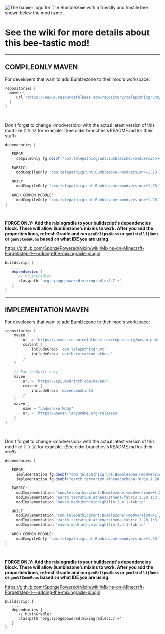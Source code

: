 ![The banner logo for The Bumblezone with a friendly and hostile bee shown below the mod name](https://github.com/TelepathicGrunt/Bumblezone/assets/40846040/968c8470-6ff7-4b11-8f45-da255d1de7ca)

# See the wiki for more details about this bee-tastic mod!

***

## COMPILEONLY MAVEN

For developers that want to add Bumblezone to their mod's workspace:

```gradle
repositories {
  maven {
     url "https://nexus.resourcefulbees.com/repository/telepathicgrunt/"
  }
}
```

&nbsp;

Don't forget to change &lt;modversion> with the actual latest version of this mod like `7.0.18` for example. (See older branches's README.md for their stuff)

```gradle
dependencies {
   ...
   FORGE: 
     compileOnly fg.deobf("com.telepathicgrunt:Bumblezone:<modversion>+1.20.1-forge")
     
   FABRIC: 
     modCompileOnly "com.telepathicgrunt:Bumblezone:<modversion>+1.20.1-fabric"
     
   QUILT: 
     modCompileOnly "com.telepathicgrunt:Bumblezone:<modversion>+1.20.1-quilt"
     
   ARCH COMMON MODULE: 
     modCompileOnly "com.telepathicgrunt:Bumblezone:<modversion>+1.20.1-common"
}
```

&nbsp;

**FORGE ONLY: Add the mixingradle to your buildscript's dependencies block. These will allow Bumblezone's mixins to work. After you add the properties lines, refresh Gradle and run `genEclipseRuns` or `genIntellijRuns` or `genVSCodeRuns` based on what IDE you are using.**

https://github.com/SpongePowered/Mixin/wiki/Mixins-on-Minecraft-Forge#step-1---adding-the-mixingradle-plugin

```gradle
buildscript {
   ...
   dependencies {
      // MixinGradle:
      classpath 'org.spongepowered:mixingradle:0.7.+'
   }
}
```

***

## IMPLEMENTATION MAVEN

For developers that want to add Bumblezone to their mod's workspace:

```gradle
repositories {
    maven {
        url = 'https://nexus.resourcefulbees.com/repository/maven-public/'
        content {
            includeGroup 'com.telepathicgrunt'
            includeGroup 'earth.terrarium.athena'
        }
    }
    
    // Fabric/Quilt only
    maven {
        url = 'https://api.modrinth.com/maven/'
        content {
            includeGroup 'maven.modrinth'
        }
    }
    maven {
        name = "Ladysnake Mods"
        url = 'https://maven.ladysnake.org/releases'
    }
}
```

&nbsp;

Don't forget to change &lt;modversion> with the actual latest version of this mod like `7.0.18` for example. (See older branches's README.md for their stuff)

```gradle
dependencies {
   ...
   FORGE: 
     implementation fg.deobf("com.telepathicgrunt:Bumblezone:<modversion>+1.20.1-forge")
     implementation fg.deobf("earth.terrarium.athena:athena-forge-1.20.1:3.1.1")
     
   FABRIC: 
     modImplementation "com.telepathicgrunt:Bumblezone:<modversion>+1.20.1-fabric"
     modImplementation "earth.terrarium.athena:athena-fabric-1.20.1:3.1.1"
     modImplementation "maven.modrinth:midnightlib:1.4.1-fabric" 
   
   QUILT: 
     modImplementation "com.telepathicgrunt:Bumblezone:<modversion>+1.20.1-quilt"
     modImplementation "earth.terrarium.athena:athena-fabric-1.20.1:3.1.1"
     modImplementation "maven.modrinth:midnightlib:1.4.1-fabric" 
     
   ARCH COMMON MODULE: 
     modCompileOnly "com.telepathicgrunt:Bumblezone:<modversion>+1.20.1-common"
}
```

&nbsp;

**FORGE ONLY: Add the mixingradle to your buildscript's dependencies block. These will allow Bumblezone's mixins to work. After you add the properties lines, refresh Gradle and run `genEclipseRuns` or `genIntellijRuns` or `genVSCodeRuns` based on what IDE you are using.**

https://github.com/SpongePowered/Mixin/wiki/Mixins-on-Minecraft-Forge#step-1---adding-the-mixingradle-plugin

```
buildscript {
   ...
   dependencies {
      // MixinGradle:
      classpath 'org.spongepowered:mixingradle:0.7.+'
   }
}
```